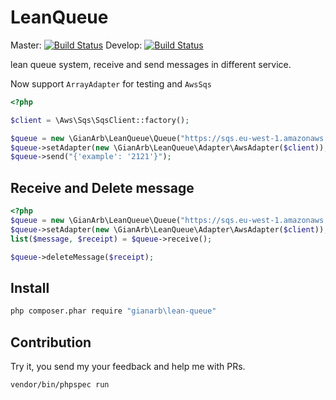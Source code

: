 # LeanQueue
Master:
[![Build Status](https://travis-ci.org/gianarb/lean-queue.svg?branch=master)](https://travis-ci.org/gianarb/lean-queue)
Develop:
[![Build Status](https://travis-ci.org/gianarb/lean-queue.svg?branch=develop)](https://travis-ci.org/gianarb/lean-queue)

lean queue system, receive and send messages in different service.

Now support `ArrayAdapter` for testing and `AwsSqs`

```php
<?php

$client = \Aws\Sqs\SqsClient::factory();

$queue = new \GianArb\LeanQueue\Queue("https://sqs.eu-west-1.amazonaws.com/xxxxxx/test-php");
$queue->setAdapter(new \GianArb\LeanQueue\Adapter\AwsAdapter($client));
$queue->send("{'example': '2121'}");
```
## Receive and Delete message
```php
<?php
$queue = new \GianArb\LeanQueue\Queue("https://sqs.eu-west-1.amazonaws.com/xxxxx/test-php");
$queue->setAdapter(new \GianArb\LeanQueue\Adapter\AwsAdapter($client));
list($message, $receipt) = $queue->receive();

$queue->deleteMessage($receipt);
```

## Install
```bash
php composer.phar require "gianarb\lean-queue"
```

## Contribution
Try it, you send my your feedback and help me with PRs.
```shell
vendor/bin/phpspec run
```
